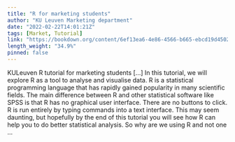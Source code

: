 ```yaml
---
title: "R for marketing students"
author: "KU Leuven Marketing department"
date: "2022-02-22T14:01:21Z"
tags: [Market, Tutorial]
link: "https://bookdown.org/content/6ef13ea6-4e86-4566-b665-ebcd19d45029/"
length_weight: "34.9%"
pinned: false
---
```


KULeuven R tutorial for marketing students [...] In this tutorial, we will explore R as a tool to analyse and visualise data. R is a statistical programming language that has rapidly gained popularity in many scientific fields. The main difference between R and other statistical software like SPSS is that R has no graphical user interface. There are no buttons to click. R is run entirely by typing commands into a text interface. This may seem daunting, but hopefully by the end of this tutorial you will see how R can help you to do better statistical analysis. So why are we using R and not one  ...
